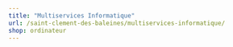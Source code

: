 ```yaml
---
title: "Multiservices Informatique"
url: /saint-clement-des-baleines/multiservices-informatique/
shop: ordinateur
---
```

